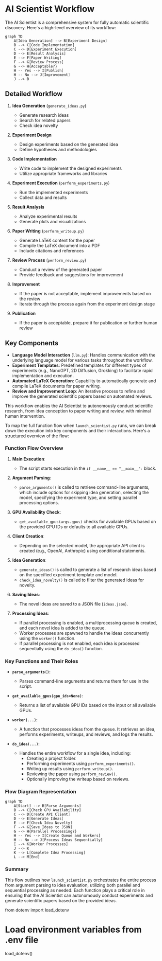 # AI Scientist Workflow

The AI Scientist is a comprehensive system for fully automatic scientific discovery. Here's a high-level overview of its workflow:

```mermaid
graph TD
    A[Idea Generation] --> B[Experiment Design]
    B --> C[Code Implementation]
    C --> D[Experiment Execution]
    D --> E[Result Analysis]
    E --> F[Paper Writing]
    F --> G[Review Process]
    G --> H{Acceptable?}
    H -- Yes --> I[Publish]
    H -- No --> J[Improvement]
    J --> B
```

## Detailed Workflow

1. **Idea Generation** (`generate_ideas.py`)
   - Generate research ideas
   - Search for related papers
   - Check idea novelty

2. **Experiment Design**
   - Design experiments based on the generated idea
   - Define hypotheses and methodologies

3. **Code Implementation**
   - Write code to implement the designed experiments
   - Utilize appropriate frameworks and libraries

4. **Experiment Execution** (`perform_experiments.py`)
   - Run the implemented experiments
   - Collect data and results

5. **Result Analysis**
   - Analyze experimental results
   - Generate plots and visualizations

6. **Paper Writing** (`perform_writeup.py`)
   - Generate LaTeX content for the paper
   - Compile the LaTeX document into a PDF
   - Include citations and references

7. **Review Process** (`perform_review.py`)
   - Conduct a review of the generated paper
   - Provide feedback and suggestions for improvement

8. **Improvement**
   - If the paper is not acceptable, implement improvements based on the review
   - Iterate through the process again from the experiment design stage

9. **Publication**
   - If the paper is acceptable, prepare it for publication or further human review

## Key Components

- **Language Model Interaction** (`llm.py`): Handles communication with the underlying language model for various tasks throughout the workflow.
- **Experiment Templates**: Predefined templates for different types of experiments (e.g., NanoGPT, 2D Diffusion, Grokking) to facilitate rapid implementation and execution.
- **Automated LaTeX Generation**: Capability to automatically generate and compile LaTeX documents for paper writing.
- **Review and Improvement Loop**: An iterative process to refine and improve the generated scientific papers based on automated reviews.

This workflow enables the AI Scientist to autonomously conduct scientific research, from idea conception to paper writing and review, with minimal human intervention.


To map the full function flow when `launch_scientist.py` runs, we can break down the execution into key components and their interactions. Here's a structured overview of the flow:

### Function Flow Overview

1. **Main Execution**:
   - The script starts execution in the `if __name__ == "__main__":` block.

2. **Argument Parsing**:
   - `parse_arguments()` is called to retrieve command-line arguments, which include options for skipping idea generation, selecting the model, specifying the experiment type, and setting parallel processing options.

3. **GPU Availability Check**:
   - `get_available_gpus(args.gpus)` checks for available GPUs based on the provided GPU IDs or defaults to all available GPUs.

4. **Client Creation**:
   - Depending on the selected model, the appropriate API client is created (e.g., OpenAI, Anthropic) using conditional statements.

5. **Idea Generation**:
   - `generate_ideas()` is called to generate a list of research ideas based on the specified experiment template and model.
   - `check_idea_novelty()` is called to filter the generated ideas for novelty.

6. **Saving Ideas**:
   - The novel ideas are saved to a JSON file (`ideas.json`).

7. **Processing Ideas**:
   - If parallel processing is enabled, a multiprocessing queue is created, and each novel idea is added to the queue.
   - Worker processes are spawned to handle the ideas concurrently using the `worker()` function.
   - If parallel processing is not enabled, each idea is processed sequentially using the `do_idea()` function.

### Key Functions and Their Roles

- **`parse_arguments()`**:
  - Parses command-line arguments and returns them for use in the script.

- **`get_available_gpus(gpu_ids=None)`**:
  - Returns a list of available GPU IDs based on the input or all available GPUs.

- **`worker(...)`**:
  - A function that processes ideas from the queue. It retrieves an idea, performs experiments, writeups, and reviews, and logs the results.

- **`do_idea(...)`**:
  - Handles the entire workflow for a single idea, including:
    - Creating a project folder.
    - Performing experiments using `perform_experiments()`.
    - Writing up results using `perform_writeup()`.
    - Reviewing the paper using `perform_review()`.
    - Optionally improving the writeup based on reviews.

### Flow Diagram Representation

```mermaid
graph TD
    A[Start] --> B[Parse Arguments]
    B --> C[Check GPU Availability]
    C --> D[Create API Client]
    D --> E[Generate Ideas]
    E --> F[Check Idea Novelty]
    F --> G[Save Ideas to JSON]
    G --> H{Parallel Processing?}
    H -- Yes --> I[Create Queue and Workers]
    H -- No --> J[Process Ideas Sequentially]
    I --> K[Worker Processes]
    J --> K
    K --> L[Complete Idea Processing]
    L --> M[End]
```

### Summary

This flow outlines how `launch_scientist.py` orchestrates the entire process from argument parsing to idea evaluation, utilizing both parallel and sequential processing as needed. Each function plays a critical role in ensuring that the AI Scientist can autonomously conduct experiments and generate scientific papers based on the provided ideas.



from dotenv import load_dotenv

# Load environment variables from .env file
load_dotenv()
